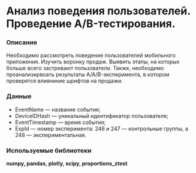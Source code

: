 # Анализ поведения пользователей. Проведение A/B-тестирования.

### Описание
Необходимо рассмотреть поведение пользователей мобильного приложения. Изучить воронку продаж. Выявить этапы, на которых больше всего застревают пользователи. Также, необходимо проанализирвоать результаты A/A/B-эксперимента, в котором проверятся влияниние шрифтов на продажи.

### Данные
* EventName — название события;
* DeviceIDHash — уникальный идентификатор пользователя;
* EventTimestamp — время события;
* ExpId — номер эксперимента: 246 и 247 — контрольные группы, а 248 — экспериментальная.

### Используемые библиотеки
**numpy, pandas, plotly, scipy, proportions_ztest**